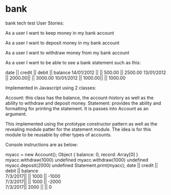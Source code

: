 # bank
bank tech test
User Stories:

As a user I want to keep money in my bank account

As a user I want to deposit money in my bank account

As a user I want to withdraw money from  my bank account

As a user I want to be able to see a bank statement such as this:

date       || credit || debit   || balance
14/01/2012 ||        || 500.00  || 2500.00
13/01/2012 || 2000.00||         || 3000.00
10/01/2012 || 1000.00||         || 1000.00

Implemented in Javascript using 2 classes:

Account: this class has the balance, the account-history as well as the ability to
withdraw and deposit money.
Statement: provides the ability and formatting for printing the statement.
It is passes into Account as an argument.

This implemented using the prototype constructor pattern as well as the revealing
module patter for the statement module. The idea is for this module to be reusable
by other types of accounts.


Console instructions are as below:

myacc = new Account();
Object { balance: 0, record: Array[0] }
myacc.withdraw(1000)
undefined
myacc.withdraw(1000)
undefined
myacc.deposit(2000)
undefined
Statement.print(myacc);
date    || credit || debit || balance  
7/3/2017||        || 1000  || -1000  
7/3/2017||        || 1000  || -2000  
7/3/2017||  2000  ||       || 0
